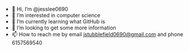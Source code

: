 - 👋 Hi, I’m @jesslee0690
- 👀 I’m interested in computer science
- 🌱 I’m currently learning what GitHub is
- 💞️ I’m looking to get some more information
- 📫 How to reach me by email jstubblefield0690@gmail.com and phone 6157569540

<!---
jesslee0690/jesslee0690 is a ✨ special ✨ repository because its `README.md` (this file) appears on your GitHub profile.
You can click the Preview link to take a look at your changes.
--->
